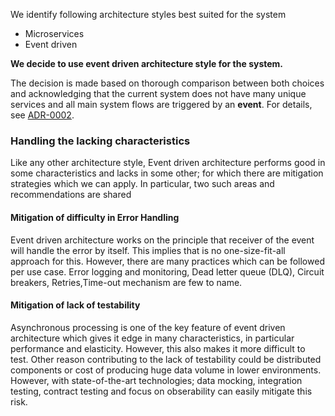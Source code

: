 We identify following architecture styles best suited for the system

- Microservices
- Event driven

**We decide to use **event driven** architecture style for the system.**

The decision is made based on thorough comparison between both choices and acknowledging that the current system does not have many unique services and all main system flows are triggered by an **event**. For details, see [ADR-0002](/doc/adr/0002-architecture-style.md).

### Handling the lacking characteristics

Like any other architecture style, Event driven architecture performs good in some characteristics and lacks in some other; for which there are mitigation strategies which we can apply. In particular, two such areas and recommendations are shared 

#### Mitigation of difficulty in Error Handling
Event driven architecture works on the principle that receiver of the event will handle the error by itself. This implies that is no one-size-fit-all approach for this. However, there are many practices which can be followed per use case. Error logging and monitoring, Dead letter queue (DLQ), Circuit breakers, Retries,Time-out mechanism are few to name.   

#### Mitigation of lack of testability
Asynchronous processing is one of the key feature of event driven architecture which gives it edge in many characteristics, in particular performance and elasticity. However, this also makes it more difficult to test. Other reason contributing to the lack of testability could be distributed components or cost of producing huge data volume in lower environments. However, with state-of-the-art technologies; data mocking, integration testing, contract testing and focus on obserability can easily mitigate this risk.
